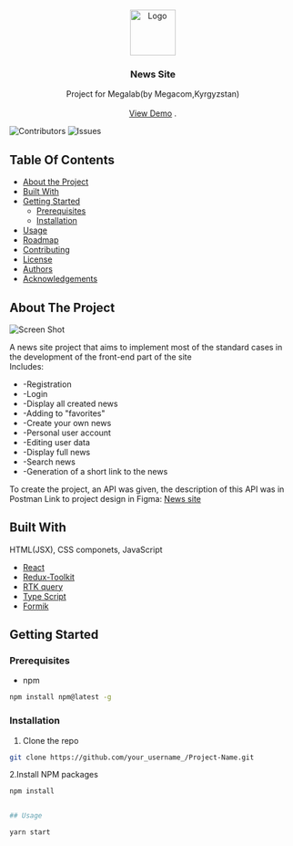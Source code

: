 <br/>
<p align="center">
  <a href="https://github.com/IURII-Izotov/News_Site">
    <img src="https://news-site-rho.vercel.app/static/media/logo-purple.5be150e132ed2f9c60058b60e3355ab6.svg" alt="Logo" width="80" height="80">
  </a>

  <h3 align="center">News Site</h3>

  <p align="center">
    Project for Megalab(by Megacom,Kyrgyzstan)
    <br/>
    <br/>
    <a href="https://github.com/IURII-Izotov/News_Site">View Demo</a>
    .
  </p>
</p>

![Contributors](https://img.shields.io/github/contributors/IURII-Izotov/News_Site?color=dark-green) ![Issues](https://img.shields.io/github/issues/IURII-Izotov/News_Site) 

## Table Of Contents

* [About the Project](#about-the-project)
* [Built With](#built-with)
* [Getting Started](#getting-started)
  * [Prerequisites](#prerequisites)
  * [Installation](#installation)
* [Usage](#usage)
* [Roadmap](#roadmap)
* [Contributing](#contributing)
* [License](#license)
* [Authors](#authors)
* [Acknowledgements](#acknowledgements)

## About The Project

![Screen Shot](https://i.postimg.cc/BZgtcjvN/image.jpg)

A news site project that aims to implement most of the standard cases in the development of the front-end part of the site<br>
Includes:
* -Registration
* -Login
* -Display all created news
* -Adding to "favorites"
* -Create your own news
* -Personal user account
* -Editing user data
* -Display full news
* -Search news
* -Generation of a short link to the news

To create the project, an API was given, the description of this API was in Postman
Link to project design in Figma: [News site](https://shrtco.de/VlEuUV)

## Built With

HTML(JSX), CSS componets, JavaScript

* [React](https://reactjs.org/)
* [Redux-Toolkit](https://redux-toolkit.js.org/)
* [RTK query](https://redux-toolkit.js.org/rtk-query/overview)
* [Type Script](https://www.typescriptlang.org/)
* [Formik](https://formik.org/)

## Getting Started
### Prerequisites
* npm

```sh
npm install npm@latest -g
```

### Installation

1. Clone the repo

```sh
git clone https://github.com/your_username_/Project-Name.git
```

2.Install NPM packages

```sh
npm install


## Usage

yarn start
